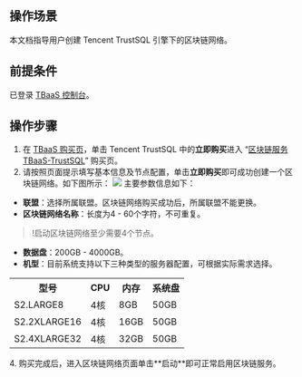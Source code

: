 ## 操作场景
本文档指导用户创建 Tencent TrustSQL 引擎下的区块链网络。

## 前提条件
已登录 [TBaaS 控制台](https://console.cloud.tencent.com/tbaas)。

## 操作步骤
1. 在 [TBaaS 购买页](https://cloud.tencent.com/product/tbaas)，单击 Tencent TrustSQL 中的**立即购买**进入 “[区块链服务TBaaS-TrustSQL](https://buy.cloud.tencent.com/tbaas_blockchain?engine=2)” 购买页。
2. 请按照页面提示填写基本信息及节点配置，单击**立即购买**即可成功创建一个区块链网络。如下图所示：
![](https://main.qcloudimg.com/raw/156480f04bca69ebcc4ba0aadb0ff0f4.png)
主要参数信息如下：
 - **联盟**：选择所属联盟。区块链网络购买成功后，所属联盟不能更换。
 - **区块链网络名称**：长度为4 - 60个字符，不可重复。
 >!启动区块链网络至少需要4个节点。
 >
 -  **数据盘**：200GB - 4000GB。
 -  **机型**：目前系统支持以下三种类型的服务器配置，可根据实际需求选择。
 <table>
	<tr>
	<th>型号</th>
	<th>CPU</th>
	<th>内存</th>
	<th>系统盘</th>
	</tr>
	<tr>
	<td>S2.LARGE8</td>
	<td>4核</td>
	<td>8GB</td>
	<td>50GB</td>
	</tr>
	<tr>
	<td>S2.2XLARGE16</td>
	<td>4核</td>
	<td>16GB</td>
	<td>50GB</td>
	</tr>
	<tr>
	<td>S2.4XLARGE32</td>
	<td>4核</td>
	<td>32GB</td>
	<td>50GB</td>
	</tr>
</table>
4. 购买完成后，进入区块链网络页面单击**启动**即可正常启用区块链服务。



